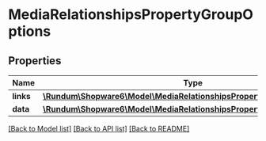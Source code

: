 # MediaRelationshipsPropertyGroupOptions

## Properties
Name | Type | Description | Notes
------------ | ------------- | ------------- | -------------
**links** | [**\Rundum\Shopware6\Model\MediaRelationshipsPropertyGroupOptionsLinks**](MediaRelationshipsPropertyGroupOptionsLinks.md) |  | [optional] 
**data** | [**\Rundum\Shopware6\Model\MediaRelationshipsPropertyGroupOptionsData[]**](MediaRelationshipsPropertyGroupOptionsData.md) |  | [optional] 

[[Back to Model list]](../../README.md#documentation-for-models) [[Back to API list]](../../README.md#documentation-for-api-endpoints) [[Back to README]](../../README.md)

